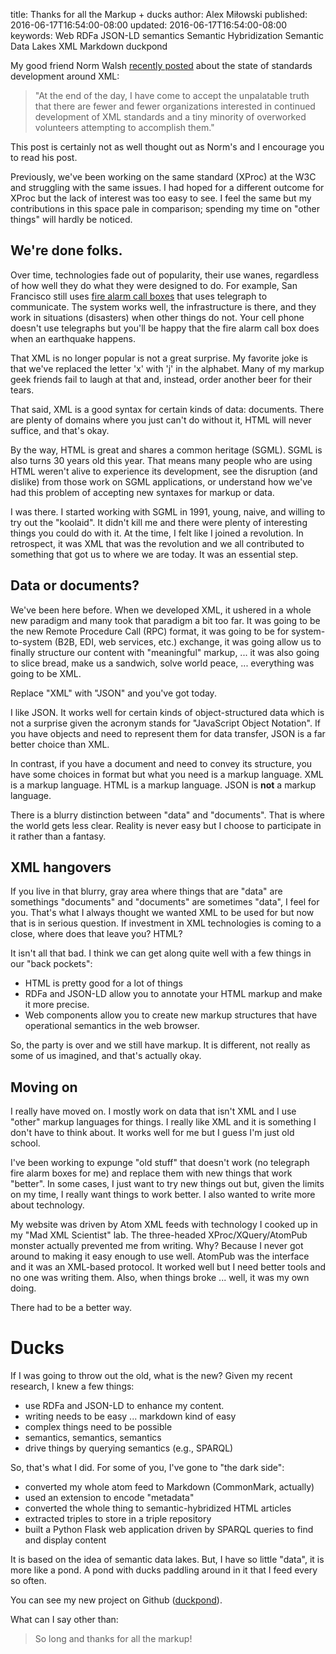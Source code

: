 title: Thanks for all the Markup + ducks
author: Alex Miłowski
published: 2016-06-17T16:54:00-08:00
updated: 2016-06-17T16:54:00-08:00
keywords: Web
                 RDFa
                 JSON-LD
                 semantics
                 Semantic Hybridization
                 Semantic Data Lakes
                 XML
                 Markdown
                 duckpond

My good friend Norm Walsh [recently posted](https://norman.walsh.name/2016/05/28/non-standard) about the state of standards development around XML:

>"At the end of the day, I have come to accept the unpalatable truth that there are fewer and fewer organizations interested in continued development of XML standards and a tiny minority of overworked volunteers attempting to accomplish them."

This post is certainly not as well thought out as Norm's and I encourage you to read his post.

Previously, we've been working on the same standard (XProc) at the W3C and struggling with the same issues.   I had hoped for a different outcome for XProc but the lack of interest was too easy to see.  I feel the same but my contributions in this space pale in comparison; spending my time on "other things" will hardly be noticed.

## We're done folks.

Over time, technologies fade out of popularity, their use wanes, regardless of how well they do what they were designed to do.  For example, San Francisco still uses [fire alarm call boxes](https://en.wikipedia.org/wiki/Fire_alarm_call_box) that uses telegraph to communicate.  The system works well, the infrastructure is there, and they work in situations (disasters) when other things do not.  Your cell phone doesn't use telegraphs but you'll be happy that the fire alarm call box does when an earthquake happens.

That XML is no longer popular is not a great surprise.  My favorite joke is that we've replaced the letter 'x' with 'j' in the alphabet.  Many of my markup geek friends fail to laugh at that and, instead, order another beer for their tears.

That said, XML is a good syntax for certain kinds of data: documents.  There are plenty of domains where you just can't do without it, HTML will never suffice, and that's okay.

By the way, HTML is great and shares a common heritage (SGML).  SGML is also turns 30 years old this year.  That means many people who are using HTML weren't alive to experience its development, see the disruption (and dislike) from those work on SGML applications, or understand how we've had this problem of accepting new syntaxes for markup or data. 

I was there.  I started working with SGML in 1991, young, naive, and willing to try out the "koolaid".  It didn't kill me and there were plenty of interesting things you could do with it.  At the time, I felt like I joined a revolution.  In retrospect, it was XML that was the revolution and we all contributed to something that got us to where we are today.  It was an essential step.

## Data or documents?

We've been here before.  When we developed XML, it ushered in a whole new paradigm and many took that paradigm a bit too far.  It was going to be the new Remote Procedure Call (RPC) format, it was going to be for system-to-system (B2B, EDI, web services, etc.) exchange, it was going allow us to finally structure our content with "meaningful" markup, ... it was also going to slice bread, make us a sandwich, solve world peace, ... everything was going to be XML.

Replace "XML" with "JSON" and you've got today.

I like JSON.  It works well for certain kinds of object-structured data which is not a surprise given the acronym stands for "JavaScript Object Notation".  If you have objects and need to represent them for data transfer, JSON is a far better choice than XML.

In contrast, if you have a document and need to convey its structure, you have some choices in format but what you need is a markup language.  XML is a markup language.  HTML is a markup language. JSON is **not** a markup language.

There is a blurry distinction between "data" and "documents".  That is where the world gets less clear.  Reality is never easy but I choose to participate in it rather than a fantasy.

## XML hangovers

If you live in that blurry, gray area where things that are "data" are somethings "documents" and "documents" are sometimes "data", I feel for you.  That's what I always thought we wanted XML to be used for but now that is in serious question.  If investment in XML technologies is coming to a close, where does that leave you?  HTML?

It isn't all that bad. I think we can get along quite well with a few things in our "back pockets":

 * HTML is pretty good for a lot of things
 * RDFa and JSON-LD allow you to annotate your HTML markup and make it more precise.
 * Web components allow you to create new markup structures that have operational semantics in the web browser.

So, the party is over and we still have markup.  It is different, not really as some of us imagined, and that's actually okay.

## Moving on

I really have moved on.  I mostly work on data that isn't XML and I use "other" markup languages for things.  I really like XML and it is something I don't have to think about.  It works well for me but I guess I'm just old school.

I've been working to expunge "old stuff" that doesn't work (no telegraph fire alarm boxes for me) and replace them with new things that work "better".  In some cases, I just want to try new things out but, given the limits on my time, I really want things to work better.  I also wanted to write more about technology.

My website was driven by Atom XML feeds with technology I cooked up in my "Mad XML Scientist" lab.  The three-headed XProc/XQuery/AtomPub monster actually prevented me from writing.  Why? Because I never got around to making it easy enough to use well.  AtomPub was the interface and it was an XML-based protocol.  It worked well but I need better tools and no one was writing them.  Also, when things broke ... well, it was my own doing.

There had to be a better way.

# Ducks

If I was going to throw out the old, what is the new?  Given my recent research, I knew a few things:

 * use RDFa and JSON-LD to enhance my content.
 * writing needs to be easy ... markdown kind of easy
 * complex things need to be possible
 * semantics, semantics, semantics
 * drive things by querying semantics (e.g., SPARQL)

So, that's what I did.  For some of you, I've gone to "the dark side":

 * converted my whole atom feed to Markdown (CommonMark, actually)
 * used an extension to encode "metadata"
 * converted the whole thing to semantic-hybridized HTML articles
 * extracted triples to store in a triple repository
 * built a Python Flask web application driven by SPARQL queries to find and display content

It is based on the idea of semantic data lakes.  But, I have so little "data", it is more like a pond.  A pond with ducks paddling around in it that I feed every so often.

You can see my new project on Github ([duckpond](https://github.com/alexmilowski/duckpond)).

What can I say other than:

>So long and thanks for all the markup!
